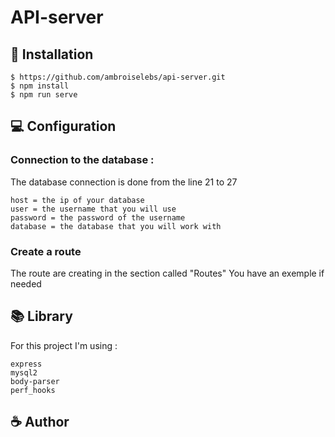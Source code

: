 # API-server 

## 💽 Installation
```
$ https://github.com/ambroiselebs/api-server.git
$ npm install
$ npm run serve
```

## 💻 Configuration

### Connection to the database : 
The database connection is done from the line 21 to 27
```
host = the ip of your database
user = the username that you will use
password = the password of the username
database = the database that you will work with
```

### Create a route

The route are creating in the section called "Routes"
You have an exemple if needed

## 📚 Library 

For this project I'm using : 
```
express
mysql2
body-parser
perf_hooks
```

## ☕ Author

